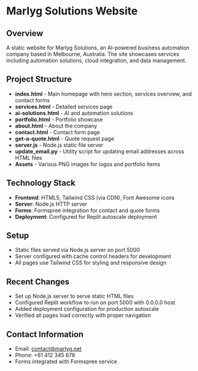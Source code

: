 # Marlyg Solutions Website

## Overview
A static website for Marlyg Solutions, an AI-powered business automation company based in Melbourne, Australia. The site showcases services including automation solutions, cloud integration, and data management.

## Project Structure
- **index.html** - Main homepage with hero section, services overview, and contact forms
- **services.html** - Detailed services page
- **ai-solutions.html** - AI and automation solutions
- **portfolio.html** - Portfolio showcase
- **about.html** - About the company
- **contact.html** - Contact form page
- **get-a-quote.html** - Quote request page
- **server.js** - Node.js static file server
- **update_email.py** - Utility script for updating email addresses across HTML files
- **Assets** - Various PNG images for logos and portfolio items

## Technology Stack
- **Frontend**: HTML5, Tailwind CSS (via CDN), Font Awesome icons
- **Server**: Node.js HTTP server
- **Forms**: Formspree integration for contact and quote forms
- **Deployment**: Configured for Replit autoscale deployment

## Setup
- Static files served via Node.js server on port 5000
- Server configured with cache control headers for development
- All pages use Tailwind CSS for styling and responsive design

## Recent Changes
- Set up Node.js server to serve static HTML files
- Configured Replit workflow to run on port 5000 with 0.0.0.0 host
- Added deployment configuration for production autoscale
- Verified all pages load correctly with proper navigation

## Contact Information
- Email: contact@marlyg.net
- Phone: +61 412 345 678
- Forms integrated with Formspree service